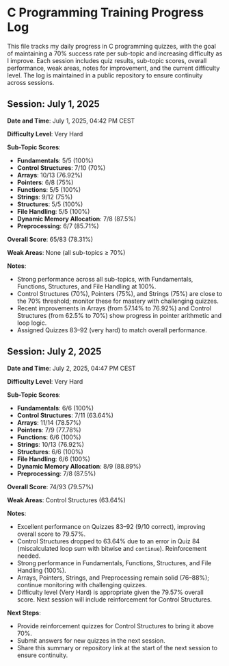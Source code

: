 # C Programming Training Progress Log

This file tracks my daily progress in C programming quizzes, with the goal of maintaining a 70% success rate per sub-topic and increasing difficulty as I improve. Each session includes quiz results, sub-topic scores, overall performance, weak areas, notes for improvement, and the current difficulty level. The log is maintained in a public repository to ensure continuity across sessions.

## Session: July 1, 2025

**Date and Time**: July 1, 2025, 04:42 PM CEST

**Difficulty Level**: Very Hard

**Sub-Topic Scores**:

- **Fundamentals**: 5/5 (100%)
- **Control Structures**: 7/10 (70%)
- **Arrays**: 10/13 (76.92%)
- **Pointers**: 6/8 (75%)
- **Functions**: 5/5 (100%)
- **Strings**: 9/12 (75%)
- **Structures**: 5/5 (100%)
- **File Handling**: 5/5 (100%)
- **Dynamic Memory Allocation**: 7/8 (87.5%)
- **Preprocessing**: 6/7 (85.71%)

**Overall Score**: 65/83 (78.31%)

**Weak Areas**: None (all sub-topics ≥ 70%)

**Notes**:

- Strong performance across all sub-topics, with Fundamentals, Functions, Structures, and File Handling at 100%.
- Control Structures (70%), Pointers (75%), and Strings (75%) are close to the 70% threshold; monitor these for mastery with challenging quizzes.
- Recent improvements in Arrays (from 57.14% to 76.92%) and Control Structures (from 62.5% to 70%) show progress in pointer arithmetic and loop logic.
- Assigned Quizzes 83–92 (very hard) to match overall performance.

## Session: July 2, 2025

**Date and Time**: July 2, 2025, 04:47 PM CEST

**Difficulty Level**: Very Hard

**Sub-Topic Scores**:

- **Fundamentals**: 6/6 (100%)
- **Control Structures**: 7/11 (63.64%)
- **Arrays**: 11/14 (78.57%)
- **Pointers**: 7/9 (77.78%)
- **Functions**: 6/6 (100%)
- **Strings**: 10/13 (76.92%)
- **Structures**: 6/6 (100%)
- **File Handling**: 6/6 (100%)
- **Dynamic Memory Allocation**: 8/9 (88.89%)
- **Preprocessing**: 7/8 (87.5%)

**Overall Score**: 74/93 (79.57%)

**Weak Areas**: Control Structures (63.64%)

**Notes**:

- Excellent performance on Quizzes 83–92 (9/10 correct), improving overall score to 79.57%.
- Control Structures dropped to 63.64% due to an error in Quiz 84 (miscalculated loop sum with bitwise and `continue`). Reinforcement needed.
- Strong performance in Fundamentals, Functions, Structures, and File Handling (100%).
- Arrays, Pointers, Strings, and Preprocessing remain solid (76–88%); continue monitoring with challenging quizzes.
- Difficulty level (Very Hard) is appropriate given the 79.57% overall score. Next session will include reinforcement for Control Structures.

**Next Steps**:

- Provide reinforcement quizzes for Control Structures to bring it above 70%.
- Submit answers for new quizzes in the next session.
- Share this summary or repository link at the start of the next session to ensure continuity.